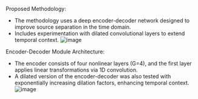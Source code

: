 Proposed Methodology:
- The methodology uses a deep encoder-decoder network designed to improve source separation in the time domain.
- Includes experimentation with dilated convolutional layers to extend temporal context.
![image](https://github.com/user-attachments/assets/bc813f63-50c6-42d2-b9df-321bca39db0d)

Encoder-Decoder Module Architecture:
- The encoder consists of four nonlinear layers (G=4), and the first layer applies linear transformations via 1D convolution.
- A dilated version of the encoder-decoder was also tested with exponentially increasing dilation factors, enhancing temporal context.
![image](https://github.com/user-attachments/assets/f3c884b2-b898-4392-8b83-cf6569324cbe)
